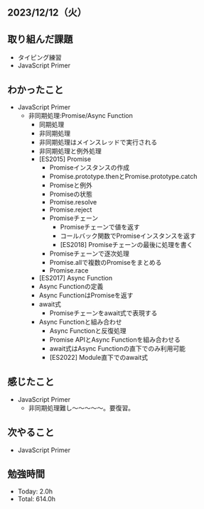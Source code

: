 ## 2023/12/12（火）

## 取り組んだ課題

- タイピング練習
- JavaScript Primer

## わかったこと
- JavaScript Primer
  - 非同期処理:Promise/Async Function
    - 同期処理
    - 非同期処理
    - 非同期処理はメインスレッドで実行される
    - 非同期処理と例外処理
    - [ES2015] Promise
      - Promiseインスタンスの作成
      - Promise.prototype.thenとPromise.prototype.catch
      - Promiseと例外
      - Promiseの状態
      - Promise.resolve
      - Promise.reject
      - Promiseチェーン
        - Promiseチェーンで値を返す
        - コールバック関数でPromiseインスタンスを返す
        - [ES2018] Promiseチェーンの最後に処理を書く
      - Promiseチェーンで逐次処理
      - Promise.allで複数のPromiseをまとめる
      - Promise.race
    - [ES2017] Async Function
    - Async Functionの定義
    - Async FunctionはPromiseを返す
    - await式
      - Promiseチェーンをawait式で表現する
    - Async Functionと組み合わせ
      - Async Functionと反復処理
      - Promise APIとAsync Functionを組み合わせる
      - await式はAsync Functionの直下でのみ利用可能
      - [ES2022] Module直下でのawait式

## 感じたこと 
- JavaScript Primer
  - 非同期処理難し〜〜〜〜〜。要復習。

## 次やること
- JavaScript Primer

## 勉強時間

- Today: 2.0h
- Total: 614.0h
